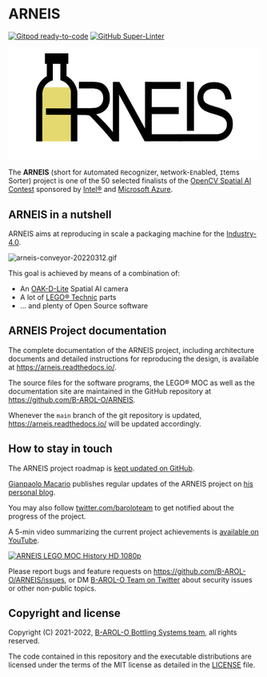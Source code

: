 # ARNEIS

[![Gitpod ready-to-code](https://img.shields.io/badge/Gitpod-ready--to--code-908a85?logo=gitpod)](https://gitpod.io/#https://github.com/B-AROL-O/ARNEIS)
[![GitHub Super-Linter](https://github.com/B-AROL-O/ARNEIS/workflows/Lint%20Code%20Base/badge.svg)](https://github.com/marketplace/actions/super-linter)

<a href="https://arneis.readthedocs.io/">![ARNEIS logo](docs/images/arneis-logo.png)</a>

The **ARNEIS** (short for `A`utomated `R`ecognizer, `N`etwork-`E`nabled, `I`tems Sorter) project is one of the 50 selected finalists of the [OpenCV Spatial AI Contest](https://opencv.org/opencv-spatial-ai-contest/) sponsored by [Intel&reg;](https://www.intel.com/) and [Microsoft Azure](https://azure.microsoft.com/).

## ARNEIS in a nutshell

ARNEIS aims at reproducing in scale a packaging machine for the [Industry-4.0](https://en.wikipedia.org/wiki/Fourth_Industrial_Revolution).

![arneis-conveyor-20220312.gif](https://github.com/B-AROL-O/ARNEIS/raw/main/mocs/project/arneis-conveyor-20220312.gif)

This goal is achieved by means of a combination of:
- An [OAK-D-Lite](https://docs.luxonis.com/projects/hardware/en/latest/pages/DM9095.html) Spatial AI camera
- A lot of [LEGO&reg; Technic](https://www.lego.com/) parts
- ... and plenty of Open Source software

## ARNEIS Project documentation

The complete documentation of the ARNEIS project, including architecture documents and detailed instructions for reproducing the design, is available at <https://arneis.readthedocs.io/>.

The source files for the software programs, the LEGO&reg; MOC as well as the documentation site are maintained in the GitHub repository at <https://github.com/B-AROL-O/ARNEIS>.

Whenever the `main` branch of the git repository is updated, <https://arneis.readthedocs.io/> will be updated accordingly.

## How to stay in touch

The ARNEIS project roadmap is [kept updated on GitHub](https://github.com/B-AROL-O/ARNEIS/milestones?direction=asc&sort=due_date&state=open).

[Gianpaolo Macario](https://github.com/gmacario/) publishes regular updates of the ARNEIS project on [his personal blog](https://gmacario.github.io/posts).

You may also follow [twitter.com/baroloteam](https://twitter.com/baroloteam) to get notified about the progress of the project.

A 5-min video summarizing the current project achievements is [available on YouTube](https://www.youtube.com/watch?v=ZKtS8KgnbAY).

[![ARNEIS LEGO MOC History HD 1080p](https://img.youtube.com/vi/ZKtS8KgnbAY/0.jpg)](https://www.youtube.com/watch?v=ZKtS8KgnbAY "ARNEIS project by B-AROL-O team - WIP")

Please report bugs and feature requests on <https://github.com/B-AROL-O/ARNEIS/issues>, or DM [B-AROL-O Team on Twitter](https://twitter.com/baroloteam) about security issues or other non-public topics.

## Copyright and license

Copyright (C) 2021-2022, [B-AROL-O Bottling Systems team](https://github.com/B-AROL-O), all rights reserved.

The code contained in this repository and the executable distributions are licensed under the terms of the MIT license as detailed in the [LICENSE](LICENSE) file.

<!-- EOF -->

